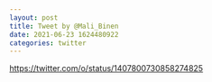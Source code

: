 ```yaml
--- 
layout: post 
title: Tweet by @Mali_Binen 
date: 2021-06-23 1624480922 
categories: twitter 
--- 
```

https://twitter.com/o/status/1407800730858274825